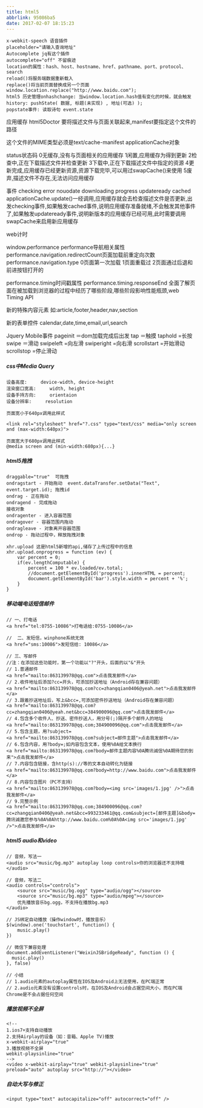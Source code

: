 ```yaml
---
title: html5
abbrlink: 95086ba5
date: 2017-02-07 18:15:23
---
```


```
x-webkit-speech 语音插件
placeholder="请输入查询地址"
Autocomplete jq有这个插件
autocomplete="off" 不留痕迹
location的属性：hash、host、hostname、href、pathname、port、protocol、search
reload()将服务端数据重新载入
replace()将当前页面替换成另一个页面window.location.replace("http://www.baidu.com");
html5 历史管理onhashchange: 当window.location.hash值有变化的时候，就会触发
history: pushState( 数据, 标题(未实现) , 地址(可选) );
popstate事件: 读取诗句 event.state
```

应用缓存
html5Doctor
 要将描述文件与页面关联起来,manifest要指定这个文件的路径
<html manifest=“/offline.manifest”>
这个文件的MIME类型必须是text/cache-manifest
applicationCache对象

status状态码
0无缓存,没有与页面相关的应用缓存
1闲置,应用缓存为得到更新
2检查中,正在下载描述文件并检查更新
3下载中,正在下载描述文件中指定的资源
4更新完成,应用缓存已经更新资源,资源下载完毕,可以用过swapCache()来使用
5废弃,描述文件不存在,无法访问应用缓存

事件
checking
error
nouodate
downloading
progress
updateready
cached
applicationCache.update()一经调用,应用缓存就会去检查描述文件是否更新,出发checking事件,如果触发cached事件,说明应用缓存准备就绪,不会触发其他事件了,如果触发updateready事件,说明新版本的应用缓存已经可用,此时需要调用swapCache来启用新应用缓存

web计时

window.performance
performance导航相关属性
performance.navigation.redirectCount页面加载前重定向次数
performance.navigation.type
0页面第一次加载
1页面重载过
2页面通过后退和前进按钮打开的

performance.timing时间戳属性
performance.timing.responseEnd
全面了解页面在被加载到浏览器的过程中经历了哪些阶段,哪些阶段影响性能瓶颈,web Timing API


新的特殊内容元素
如:article,footer,header,nav,section

新的表单控件
calendar,date,time,email,url,search

Jquery Mobile事件
pageinit ＝dom加载完成后出发
tap ＝触摸
taphold =长按
swipe ＝滑动
swipeleft =向左滑
swiperight =向右滑
scrollstart =开始滑动
scrollstop =停止滑动


##### css中Media Query

```
设备高度:     device-width, device-height
渲染窗口宽高:     width, height
设备手持方向:     orientaion
设备分辨率:     resolution

页面宽小于640px调用此样式

<link rel="stylesheet" href="?.css" type="text/css" media="only screen and (max-width:640px)">

页面宽大于680px调用此样式
@media screen and (min-width:680px){...}
```

##### html5拖拽

```
draggable="true"  可拖拽
ondragstart - 开始拖动  event.dataTransfer.setData("Text", event.target.id); 拖拽id
ondrag - 正在拖动
ondragend - 完成拖动
接收对象
ondragenter - 进入容器范围
ondragover - 容器范围内拖动
ondragleave - 对象离开容器范围
ondrop - 拖动过程中，释放拖拽对象

xhr.upload 这是html5新增的api,储存了上传过程中的信息
xhr.upload.onprogress = function (ev) {
    var percent = 0;
    if(ev.lengthComputable) {
        percent = 100 * ev.loaded/ev.total;
        //document.getElementById('progress').innerHTML = percent;
        document.getElementById('bar').style.width = percent + '%';
    }
}
```

##### 移动端电话短信邮件

```
// 一、打电话
<a href="tel:0755-10086">打电话给:0755-10086</a>

//  二、发短信，winphone系统无效
<a href="sms:10086">发短信给: 10086</a>

// 三、写邮件
//注：在添加这些功能时，第一个功能以"?"开头，后面的以"&"开头
// 1.普通邮件
<a href="mailto:863139978@qq.com">点击我发邮件</a>
// 2.收件地址后添加?cc=开头，可添加抄送地址（Android存在兼容问题）
<a href="mailto:863139978@qq.com?cc=zhangqian0406@yeah.net">点击我发邮件</a>
// 3.跟着抄送地址后，写上&bcc=,可添加密件抄送地址（Android存在兼容问题）
<a href="mailto:863139978@qq.com?cc=zhangqian0406@yeah.net&bcc=384900096@qq.com">点击我发邮件</a>
// 4.包含多个收件人、抄送、密件抄送人，用分号(;)隔开多个邮件人的地址
<a href="mailto:863139978@qq.com;384900096@qq.com">点击我发邮件</a>
// 5.包含主题，用?subject=
<a href="mailto:863139978@qq.com?subject=邮件主题">点击我发邮件</a>
// 6.包含内容，用?body=;如内容包含文本，使用%0A给文本换行
<a href="mailto:863139978@qq.com?body=邮件主题内容%0A腾讯诚信%0A期待您的到来">点击我发邮件</a>
// 7.内容包含链接，含http(s)://等的文本自动转化为链接
<a href="mailto:863139978@qq.com?body=http://www.baidu.com">点击我发邮件</a>
// 8.内容包含图片（PC不支持）
<a href="mailto:863139978@qq.com?body=<img src='images/1.jpg' />">点击我发邮件</a>
// 9.完整示例
<a href="mailto:863139978@qq.com;384900096@qq.com?cc=zhangqian0406@yeah.net&bcc=993233461@qq.com&subject=[邮件主题]&body=腾讯诚邀您参与%0A%0Ahttp://www.baidu.com%0A%0A<img src='images/1.jpg' />">点击我发邮件</a>
```

##### html5 audio和video
```
// 音频，写法一
<audio src="music/bg.mp3" autoplay loop controls>你的浏览器还不支持哦</audio>

// 音频，写法二
<audio controls="controls">
    <source src="music/bg.ogg" type="audio/ogg"></source>
    <source src="music/bg.mp3" type="audio/mpeg"></source>
    优先播放音乐bg.ogg，不支持在播放bg.mp3
</audio>

// JS绑定自动播放（操作window时，播放音乐）
$(window).one('touchstart', function() {
    music.play()
})

// 微信下兼容处理
document.addEventListener("WeixinJSBridgeReady", function () {
  music.play()
}, false)

// 小结
// 1.audio元素的autoplay属性在IOS及Android上无法使用，在PC端正常
// 2.audio元素没有设置controls时，在IOS及Android会占据空间大小，而在PC端Chrome是不会占据任何空间
```
##### 播放视频不全屏
```
<!--
1.ios7+支持自动播放
2.支持Airplay的设备（如：音箱、Apple TV)播放
x-webkit-airplay="true"
3.播放视频不全屏
webkit-playsinline="true"
-->
<video x-webkit-airplay="true" webkit-playsinline="true" preload="auto" autoplay src="http://"></video>
```

##### 自动大写与修正
```
<input type="text" autocapitalize="off" autocorrect="off" />
```


